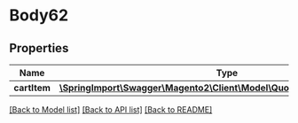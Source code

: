 # Body62

## Properties
Name | Type | Description | Notes
------------ | ------------- | ------------- | -------------
**cartItem** | [**\SpringImport\Swagger\Magento2\Client\Model\QuoteDataCartItemInterface**](QuoteDataCartItemInterface.md) |  | 

[[Back to Model list]](../README.md#documentation-for-models) [[Back to API list]](../README.md#documentation-for-api-endpoints) [[Back to README]](../README.md)


